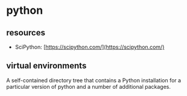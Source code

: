 # python

## resources

* SciPython: [https://scipython.com/](https://scipython.com/)

## virtual environments

A self-contained directory tree that contains a Python installation for a particular version of python and a number of additional packages.

